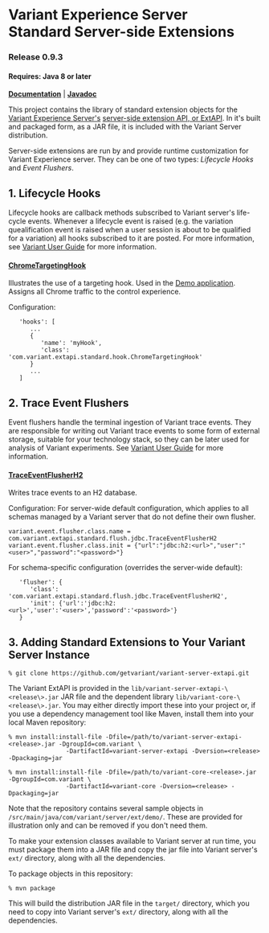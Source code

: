 # Variant Experience Server </br> Standard Server-side Extensions
### Release 0.9.3
#### Requires: Java 8 or later

[__Documentation__](https://www.getvariant.com/resources/docs/0-9/experience-server/reference/#section-4) | [__Javadoc__](https://getvariant.github.io/variant-extapi-standard/)

This project contains the library of standard extension objects for the [Variant Experience Server's](https://www.getvariant.com/resources/docs/0-9/experience-server/user-guide/) [server-side extension API, or ExtAPI](https://www.getvariant.com/resources/docs/0-9/experience-server/reference/#section-4). In it's built and packaged form, as a JAR file, it is included with the Variant Server distribution. 

Server-side extensions are run by and provide runtime customization for Variant Experience server. They can be one of two types: _Lifecycle Hooks_ and _Event Flushers_. 

## 1. Lifecycle Hooks 
Lifecycle hooks are callback methods subscribed to Variant server's life-cycle events. Whenever a lifecycle event is raised (e.g. the variation quealification event is raised when a user session is about to be qualified for a variation) all hooks subscribed to it are posted.  For more information, see [Variant User Guide](https://www.getvariant.com/resources/docs/0-9/experience-server/user-guide/#section-4.7.1) for more information.

#### [ChromeTargetingHook](https://github.com/getvariant/variant-extapi-standard/blob/master/src/main/java/com/variant/extapi/standard/hook/ChromeTargetingHook.java)

Illustrates the use of a targeting hook. Used in the [Demo application](https://github.com/getvariant/variant-java-demo). Assigns all Chrome traffic to the control experience.

Configuration:
```
   'hooks': [
      ...
      {
         'name': 'myHook',
         'class': 'com.variant.extapi.standard.hook.ChromeTargetingHook'
      }
      ...
   ]
```
## 2. Trace Event Flushers
Event flushers handle the terminal ingestion of Variant trace events. They are responsible for writing out Variant trace events to some form of external storage, suitable for your technology stack, so they can be later used for analysis of Variant experiments. See [Variant User Guide](https://www.getvariant.com/resources/docs/0-9/experience-server/user-guide/#section-4.7.2) for more information.

#### [TraceEventFlusherH2](https://github.com/getvariant/variant-extapi-standard/blob/master/src/main/java/com/variant/extapi/standard/flush/jdbc/TraceEventFlusherH2.java)

Writes trace events to an H2 database.  

Configuration:
For server-wide default configuration, which applies to all schemas managed by a Variant server that do not define their own flusher.
```
variant.event.flusher.class.name = com.variant.extapi.standard.flush.jdbc.TraceEventFlusherH2
variant.event.flusher.class.init = {"url":"jdbc:h2:<url>","user":"<user>","password":"<password>"}
 ```
 
For schema-specific configuration (overrides the server-wide default):
```
   'flusher': {
      'class': 'com.variant.extapi.standard.flush.jdbc.TraceEventFlusherH2',
      'init': {'url':'jdbc:h2:<url>','user':'<user>','password':'<password>'}
   }
```

## 3. Adding Standard Extensions to Your Variant Server Instance
```
% git clone https://github.com/getvariant/variant-server-extapi.git
```

The Variant ExtAPI is provided in the `lib/variant-server-extapi-\<release\>.jar` JAR file and the dependent library `lib/variant-core-\<release\>.jar`. You may either directly import these into your project or, if you use a dependency management tool like Maven, install them into your local Maven repository:

```
% mvn install:install-file -Dfile=/path/to/variant-server-extapi-<release>.jar -DgroupId=com.variant \
                -DartifactId=variant-server-extapi -Dversion=<release> -Dpackaging=jar

% mvn install:install-file -Dfile=/path/to/variant-core-<release>.jar -DgroupId=com.variant \
                -DartifactId=variant-core -Dversion=<release> -Dpackaging=jar
```

Note that the repository contains several sample objects in `/src/main/java/com/variant/server/ext/demo/`. These are provided for illustration only and can be removed if you don't need them.

To make your extension classes available to Variant server at run time, you must package them into a JAR file and copy the jar file into Variant server's `ext/` directory, along with all the dependencies.

To package objects in this repository:

```
% mvn package
```

This will build the distribution JAR file in the `target/` directory, which you need to copy into Variant server's `ext/` directory, along with all the dependencies.

